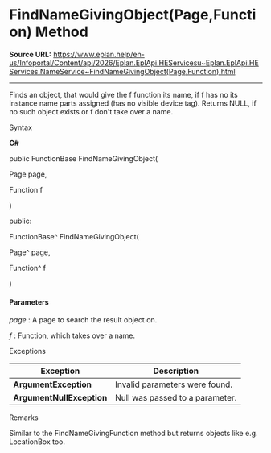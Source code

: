# FindNameGivingObject(Page,Function) Method

**Source URL:** https://www.eplan.help/en-us/Infoportal/Content/api/2026/Eplan.EplApi.HEServicesu~Eplan.EplApi.HEServices.NameService~FindNameGivingObject(Page,Function).html

---

Finds an object, that would give the f function its name, if f has no its instance name parts assigned (has no visible device tag). Returns NULL, if no such object exists or f don't take over a name.

Syntax

**C#**



public FunctionBase FindNameGivingObject( 

   Page page,

   Function f

)

public:

FunctionBase^ FindNameGivingObject( 

   Page^ page,

   Function^ f

)


#### Parameters

*page*
:   A page to search the result object on.

*f*
:   Function, which takes over a name.

Exceptions

| Exception | Description |
| --- | --- |
| **ArgumentException** | Invalid parameters were found. |
| **ArgumentNullException** | Null was passed to a parameter. |

Remarks

Similar to the FindNameGivingFunction method but returns objects like e.g. LocationBox too.
